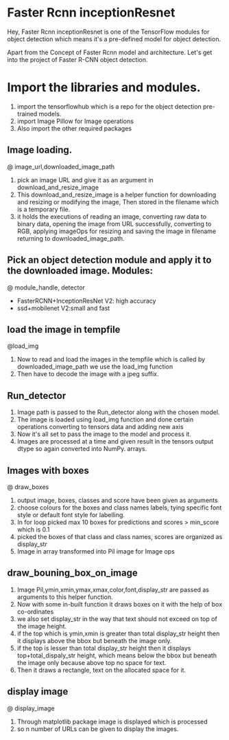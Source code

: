
# Faster Rcnn inceptionResnet

Hey, Faster Rcnn inceptionResnet is one of the TensorFlow modules for object detection which means it's a pre-defined model for object detection.

Apart from the Concept of Faster Rcnn model and architecture. Let's get into the project of Faster R-CNN object detection.

# Import the libraries and modules.

1. import the tensorflowhub which is a repo for the object detection pre-trained models.
2. import Image Pillow for Image operations
3. Also import the other required packages 

## Image loading.
@ image_url,downloaded_image_path
1. pick an image URL and give it as an argument in download_and_resize_image
2. This  download_and_resize_image is a helper function for downloading and resizing or modifying the image, Then stored in the filename which is a temporary file.
3. it holds the executions of reading an image, converting raw data to binary data, opening the image from URL successfully, converting to RGB, applying imageOps for resizing and saving the image in filename returning to downloaded_image_path.

## Pick an object detection module and apply it to the downloaded image. Modules:
@ module_handle, detector

  - FasterRCNN+InceptionResNet V2: high accuracy
  - ssd+mobilenet V2:small and fast

## load the image in tempfile
@load_img

1. Now to read and load the images in the tempfile which is called by downloaded_image_path we use the load_img function
2. Then have to decode the image with a jpeg suffix.

## Run_detector
1. Image path is passed to the Run_detector along with the chosen model.
2. The image is loaded using load_img function and done certain operations converting to tensors data and adding new axis
3. Now it's all set to pass the image to the model and process it.
4. Images are processed at a time and given result in the tensors output dtype so again converted into NumPy. arrays.

## Images with boxes
@ draw_boxes

1. output image, boxes, classes and score have been given as arguments
2. choose colours for the boxes and class names labels, tying specific font style or default font style for labelling.
3. In for loop picked max 10 boxes for predictions and scores > min_score which is 0.1
4. picked the boxes of that class and class names, scores are organized as display_str
5. Image in array transformed into Pil image for Image ops

## draw_bouning_box_on_image
1. Image Pil,ymin,xmin,ymax,xmax,color,font,display_str are passed as arguments to this helper function.
2. Now with some in-built function it draws boxes on it with the help of box co-ordinates 
3. we also set display_str in the way that text should not exceed on top of the image height.
4. if the top which is ymin,xmin is greater than total display_str height then it displays above the bbox but beneath the image only.
5. if the top is lesser than total display_str height then it displays top+total_dispaly_str height, which means below the bbox but beneath the image only because above top no space for text. 
6. Then it draws a rectangle, text on the allocated space for it.

## display image
@ display_image 
1. Through matplotlib package image is displayed which is processed 
2. so n number of URLs can be given to display the images.
